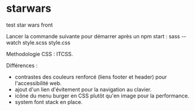 # starwars
test star wars front

Lancer la commande suivante pour démarrer après un npm start : 
sass --watch style.scss style.css

Methodologie CSS :
ITCSS.

Différences :
- contrastes des couleurs renforcé (liens footer et header) pour l'accessibilité web.
- ajout d'un lien d'évitement pour la navigation au clavier.
- icône du menu burger en CSS plutôt qu'en image pour la performance.
- system font stack en place.
